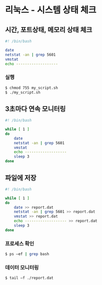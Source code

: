 # 리눅스 - 시스템 상태 체크

## 시간, 포트상태, 메모리 상태 체크

```bash
#! /bin/bash

date
netstat -an | grep 5601
vmstat
echo -------------------
```

### 실행

```bash
$ chmod 755 my_script.sh
$ ./my_script.sh
```

## 3초마다 연속 모니터링
```bash
#! /bin/bash

while [ 1 ]
do
    date
    netstat -an | grep 5601
    vmstat
    echo -------------------
    sleep 3
done
```

## 파일에 저장
```bash
#! /bin/bash

while [ 1 ]
do
    date >> report.dat
    netstat -an | grep 5601 >> report.dat
    vmstat >> report.dat
    echo ------------------- >> report.dat
    sleep 3
done
```

### 프로세스 확인
```bash
$ ps –ef | grep bash
```

### 데이터 모니터링
```bash
$ tail –f ./report.dat
```



